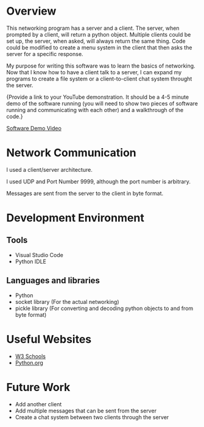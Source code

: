 # Overview

This networking program has a server and a client. The server, when prompted by a client, will return a python object. Multiple clients could be set up, the server, when asked, will always return the same thing. Code could be modified to create a menu system in the client that then asks the server for a specific response.

My purpose for writing this software was to learn the basics of networking. Now that I know how to have a client talk to a server, I can expand my programs to create a file system or a client-to-client chat system throught the server.

{Provide a link to your YouTube demonstration.  It should be a 4-5 minute demo of the software running (you will need to show two pieces of software running and communicating with each other) and a walkthrough of the code.}

[Software Demo Video](http://youtube.link.goes.here)

# Network Communication

I used a client/server architecture.

I used UDP and Port Number 9999, although the port number is arbitrary.

Messages are sent from the server to the client in byte format.

# Development Environment

## Tools
* Visual Studio Code
* Python IDLE

## Languages and libraries
* Python
* socket library (For the actual networking)
* pickle library (For converting and decoding python objects to and from byte format)

# Useful Websites

* [W3 Schools](https://www.w3schools.in/python/network-programming)
* [Python.org](https://docs.python.org/3/library/socket.html)

# Future Work

* Add another client
* Add multiple messages that can be sent from the server
* Create a chat system between two clients through the server
